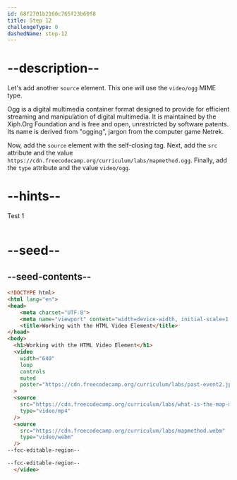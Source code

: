 ```yaml
---
id: 68f2701b2160c765f23b60f8
title: Step 12
challengeType: 0
dashedName: step-12
---
```


# --description--

Let's add another `source` element. This one will use the `video/ogg` MIME type.

Ogg is a digital multimedia container format designed to provide for efficient
streaming and manipulation of digital multimedia. It is maintained by the
Xiph.Org Foundation and is free and open, unrestricted by software patents.
Its name is derived from "ogging", jargon from the computer game Netrek.

Now, add the `source` element with the self-closing tag. Next, add the `src` attribute
and the value `https://cdn.freecodecamp.org/curriculum/labs/mapmethod.ogg`.
Finally, add the `type` attribute and the value `video/ogg`.

# --hints--

Test 1

```js

```

# --seed--

## --seed-contents--

```html
<!DOCTYPE html>
<html lang="en">
<head>
    <meta charset="UTF-8">
    <meta name="viewport" content="width=device-width, initial-scale=1.0">
    <title>Working with the HTML Video Element</title>
</head>
<body>
  <h1>Working with the HTML Video Element</h1>
  <video
    width="640"
    loop
    controls
    muted
    poster="https://cdn.freecodecamp.org/curriculum/labs/past-event2.jpg"
  >
  <source
    src="https://cdn.freecodecamp.org/curriculum/labs/what-is-the-map-method-and-how-does-it-work.mp4"
    type="video/mp4"
  />
  <source
    src="https://cdn.freecodecamp.org/curriculum/labs/mapmethod.webm"
    type="video/webm"
  />
--fcc-editable-region--

--fcc-editable-region--
  </video>
```
